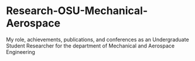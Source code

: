 # Research-OSU-Mechanical-Aerospace
My role, achievements, publications, and conferences as an Undergraduate Student Researcher for the department of Mechanical and Aerospace Engineering
